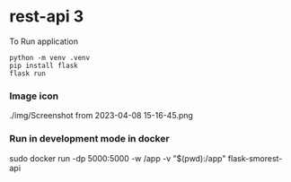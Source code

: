 # rest-api 3

To Run application
```
python -m venv .venv
pip install flask
flask run
```

### Image icon

./img/Screenshot from 2023-04-08 15-16-45.png

### Run in development mode in docker
sudo docker run -dp 5000:5000 -w /app -v "$(pwd):/app" flask-smorest-api
